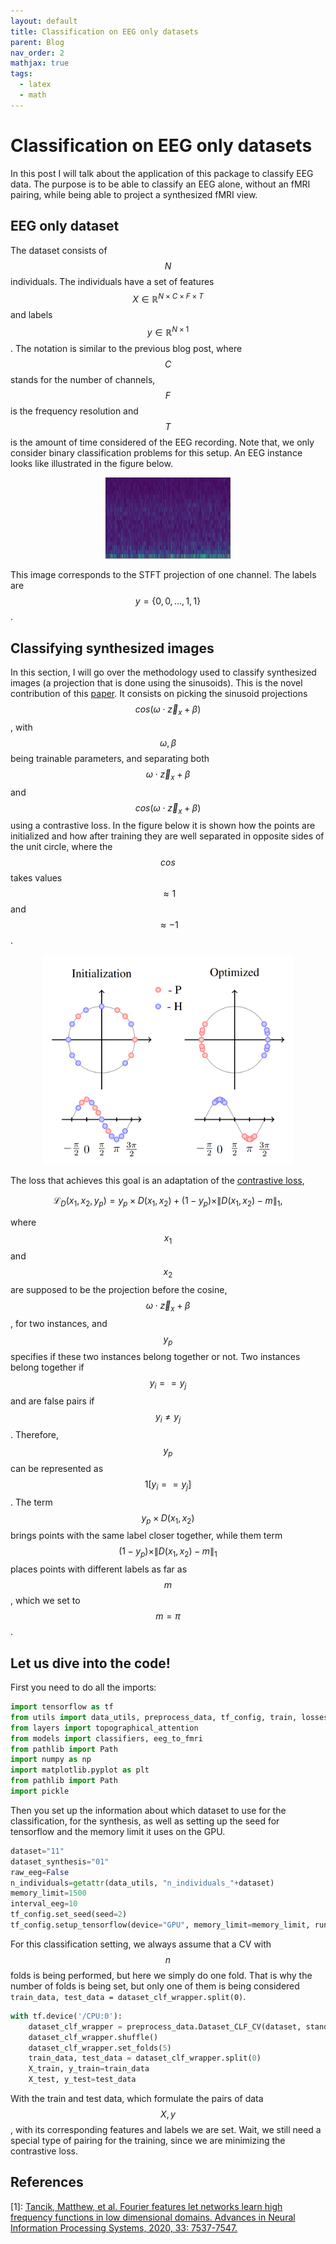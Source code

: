 ```yaml
---
layout: default
title: Classification on EEG only datasets
parent: Blog
nav_order: 2
mathjax: true
tags: 
  - latex
  - math
---
```



# Classification on EEG only datasets

In this post I will talk about the application of this package to classify EEG data. The purpose is to be able to classify an EEG alone, without an fMRI pairing, while being able to project a synthesized fMRI view.

## EEG only dataset

The dataset consists of $$N$$ individuals. The individuals have a set of features $$X \in \mathbb{R}^{N \times C\times F\times T}$$ and labels $$y \in \mathbb{R}^{N \times 1}$$. The notation is similar to the previous blog post, where $$C$$ stands for the number of channels, $$F$$ is the frequency resolution and $$T$$ is the amount of time considered of the EEG recording. Note that, we only consider binary classification problems for this setup. An EEG instance looks like illustrated in the figure below.

<p align="center">
	<img src="./figures/eeg_stft.png" width="200"/>
</p>

This image corresponds to the STFT projection of one channel. The labels are $$y = \{0, 0, \dots, 1, 1\}$$.

## Classifying synthesized images

In this section, I will go over the methodology used to classify synthesized images (a projection that is done using the sinusoids). This is the novel contribution of this [paper](https://en.wikipedia.org/wiki/HTTP_404). It consists on picking the sinusoid projections $$cos(\omega \cdot \vec{z}_x + \beta)$$, with $$\omega,\beta$$ being trainable parameters, and separating both $$\omega \cdot \vec{z}_x + \beta$$ and $$cos(\omega \cdot \vec{z}_x + \beta)$$ using a contrastive loss. In the figure below it is shown how the points are initialized and how after training they are well separated in opposite sides of the unit circle, where the $$cos$$ takes values $$\approx 1$$ and $$\approx -1$$.

<p align="center">
	<img src="./figures/contrastive_optimization.png" width="400"/>
</p>

The loss that achieves this goal is an adaptation of the [contrastive loss](),

$$\mathcal{L}_D(x_1, x_2, y_p) = y_p \times D(x_1, x_2) + (1-y_p) \times \|D(x_1,x_2)-m\|_1,$$

where $$x_1$$ and $$x_2$$ are supposed to be the projection before the cosine, $$\omega \cdot \vec{z}_x + \beta$$, for two instances, and $$y_p$$ specifies if these two instances belong together or not. Two instances belong together if $$y_i == y_j$$ and are false pairs if $$y_i \neq y_j$$. Therefore, $$y_p$$ can be represented as $$1[y_i == y_j]$$. The term $$y_p \times D(x_1, x_2)$$ brings points with the same label closer together, while them term $$(1-y_p) \times \|D(x_1,x_2)-m\|_1$$ places points with different labels as far as $$m$$, which we set to $$m=\pi$$.

## Let us dive into the code!

First you need to do all the imports:

```python
import tensorflow as tf
from utils import data_utils, preprocess_data, tf_config, train, losses_utils, lrp, viz_utils, fmri_utils
from layers import topographical_attention
from models import classifiers, eeg_to_fmri
from pathlib import Path
import numpy as np
import matplotlib.pyplot as plt
from pathlib import Path
import pickle
```

Then you set up the information about which dataset to use for the classification, for the synthesis, as well as setting up the seed for tensorflow and the memory limit it uses on the GPU.

```python
dataset="11"
dataset_synthesis="01"
raw_eeg=False
n_individuals=getattr(data_utils, "n_individuals_"+dataset)
memory_limit=1500
interval_eeg=10
tf_config.set_seed(seed=2)
tf_config.setup_tensorflow(device="GPU", memory_limit=memory_limit, run_eagerly=True)
```

For this classification setting, we always assume that a CV with $$n$$ folds is being performed, but here we simply do one fold. That is why the number of folds is being set, but only one of them is being considered ```train_data, test_data = dataset_clf_wrapper.split(0)```.

```python
with tf.device('/CPU:0'):	
	dataset_clf_wrapper = preprocess_data.Dataset_CLF_CV(dataset, standardize_eeg=True, load=True)
	dataset_clf_wrapper.shuffle()
	dataset_clf_wrapper.set_folds(5)
	train_data, test_data = dataset_clf_wrapper.split(0)
	X_train, y_train=train_data
	X_test, y_test=test_data
```

With the train and test data, which formulate the pairs of data $$X, y$$, with its corresponding features and labels we are set. Wait, we still need a special type of pairing for the training, since we are minimizing the contrastive loss.

## References

\[1\]: [Tancik, Matthew, et al. Fourier features let networks learn high frequency functions in low dimensional domains. Advances in Neural Information Processing Systems, 2020, 33: 7537-7547.](https://arxiv.org/abs/2006.10739)